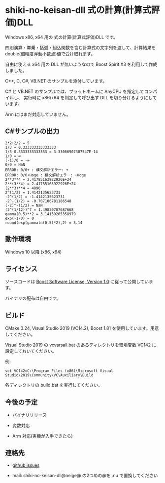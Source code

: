 # shiki-no-keisan-dll 式の計算(計算式評価)DLL

Windows x86, x64 用の 式の計算(計算式評価)DLL です。

四則演算・冪乗・括弧・組込関数を含む計算式の文字列を渡して、計算結果を double(倍精度浮動小数点)値で受け取れます。

自由に使える x64 用の DLL が無いようなので Boost Spirit X3 を利用して作成しました。

C++, C, C#, VB.NET のサンプルを添付しています。

C# と VB.NET のサンプルでは、プラットホームに AnyCPU を指定してコンパイルし、
実行時に x86/x64 を判定して呼び出す DLL を切り分けるようにしています。

Arm にはまだ対応していません。

## C#サンプルの出力

    2*2+2/2 = 5
    1/3 = 0.333333333333333
    1/3-0.3333333333333 = 3.33066907387547E-14
    1/0 = ∞
    (-1)/0 = -∞
    0/0 = NaN
    ERROR: 0/0+ : 構文解析エラー: +
    ERROR: 0/0+Hoge : 構文解析エラー: +Hoge
    2**3**4 = 2.41785163922926E+24
    2**(3**4) = 2.41785163922926E+24
    (2**3)**4 = 4096
    2^(1/2) = 1.4142135623731
    -2^(1/2) = -1.4142135623731
    -2^-(1/2) = -0.707106781186548
    (-2)^-(1/2) = NaN
    (2^(1/12))^7 = 1.49830707687668
    gamma(0.5)**2 = 3.14159265358979
    exp(-1/0) = 0
    round(exp(gammaln(0.5)*2),2) = 3.14

## 動作環境

Windows 10 以降 (x86, x64)

## ライセンス

ソースコードは [Boost Software License, Version 1.0](https://www.boost.org/LICENSE_1_0.txt) に従って公開しています。

バイナリの配布は自由です。

## ビルド

CMake 3.24, Visual Studio 2019 (VC14.2), Boost 1.81 を使用しています。用意してください。

Visual Studio 2019 の vcvarsall.bat のあるディレクトリを環境変数 VC142 に設定しておいてください。

例:

    set VC142=C:\Program Files (x86)\Microsoft Visual Studio\2019\Community\VC\Auxiliary\Build
    
各ディレクトリの build.bat を実行してください。

## 今後の予定

* バイナリリリース

* 変数対応

* Arm 対応(実機が入手できたら)

## 連絡先

* [github issues](https://github.com/neige68/shiki-no-keisan-dll/issues)

* mail: shiki-no-keisan-dll@neige@ の2つめの@を .nu で置換してください

